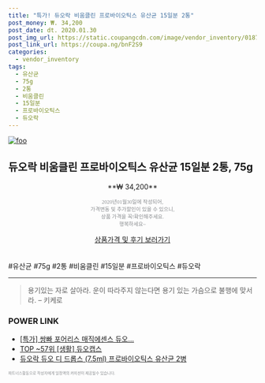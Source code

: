 ```yaml
--- 
title: "특가! 듀오락 비움클린 프로바이오틱스 유산균 15일분 2통" 
post_money: ₩. 34,200 
post_date: dt. 2020.01.30 
post_img_url: https://static.coupangcdn.com/image/vendor_inventory/0187/f983005a0008b42f5f710d32f53eb16b2b58b9637c79fc79c6225a75b1a5.png 
post_link_url: https://coupa.ng/bnF2S9 
categories: 
  - vendor_inventory 
tags: 
  - 유산균 
  - 75g 
  - 2통 
  - 비움클린 
  - 15일분 
  - 프로바이오틱스 
  - 듀오락 
--- 
```

[![foo](https://static.coupangcdn.com/image/vendor_inventory/0187/f983005a0008b42f5f710d32f53eb16b2b58b9637c79fc79c6225a75b1a5.png)](https://coupa.ng/bnF2S9) 

## 듀오락 비움클린 프로바이오틱스 유산균 15일분 2통, 75g 
<p style="text-align: center;">**₩ 34,200**</p> 
<p style="text-align: center;"><span style="color: #898c8f; font-family: Georgia,Times,serif; font-size: 0.75em;">2020년01월30일에 작성되어, <br>가격변동 및 추가할인이 있을 수 있으니,<br> 상품 가격을 꼭!확인해주세요.<br>행복하세요~</span> 
</p>	 
<div markdown="0" style="text-align: center;"><a href="https://coupa.ng/bnF2S9" class="btn btn--success">상품가격 및 후기 보러가기</a></div> 
<br><br> 
  #유산균 #75g #2통 #비움클린 #15일분 #프로바이오틱스 #듀오락 
<hr> 

> 용기있는 자로 살아라. 운이 따라주지 않는다면 용기 있는 가슴으로 불행에 맞서라. – 키케로 


### POWER LINK

* <a href="https://blog.naver.com/an0733/221786980409" target="_blank">[특가] 쌍빠 포어리스 매직에센스 듀오...</a>
* <a href="https://blog.naver.com/an0733/221785286116" target="_blank"> TOP ~57위 [생활] 듀오캡스</a>
* <a href="https://blog.naver.com/fasyy4321/221790411423" target="_blank">듀오락 듀오 디 드롭스 (7.5ml) 프로바이오틱스 유산균 2병</a>

<span style="color: #898c8f; font-family: Georgia,Times,serif; font-size: 0.55em;">파트너스활동으로 작성자에게 일정액의 커미션이 제공될수 있습니다.</span> 
